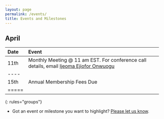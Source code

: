 ```yaml
---
layout: page
permalink: /events/
title: Events and Milestones
---
```


## April

| Date | Event |
|:--------|:--------|
| 11th | Monthly Meeting @ 11 am EST. For conference call details, email [Ijeoma Ejiofor Onwuogu](mailto:ijeoma.ejiofor@fggconitsha.com) |  
|----
| 15th | Annual Membership Fees Due | 
|=====
{: rules="groups"}


* Got an event or milestone you want to highlight? [Please let us know](mailto:contactus@fggconitsha.com).

